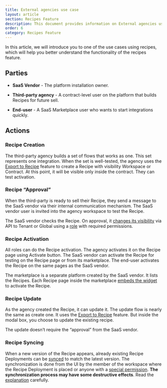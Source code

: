 ```yaml
---
title: External agencies use case
layout: article
section: Recipes Feature
description: This document provides information on External agencies use case.
order: 6
category: Recipes Feature
---
```


In this article, we will introduce you to one of the use cases using recipes, which will help you better understand the functionality of the recipes feature.

## Parties

*  **SaaS Vendor** - The platform installation owner.

*  **Third-party agency** - A contract-level user on the platform that builds Recipes for future sell.

*  **End-user** - A SaaS Marketplace user who wants to start integrations quickly.

## Actions

### Recipe Creation

The third-party agency builds a set of flows that works as one. This set represents one integration. When the set is well-tested, the agency uses the [Export to Recipe](creating-recipes#create-recipe---flows-export) feature to create a Recipe with visibility Workspace or Contract. At this point, it will be visible only inside the contract. They can test activation.

### Recipe “Approval”

When the third-party is ready to sell their Recipe, they send a message to the SaaS vendor via their internal communication mechanism. The SaaS vendor user is invited into the agency workspace to test the Recipe.

The SaaS vendor checks the Recipe. On approval, it [changes its visibility](creating-recipes#visibility) via API to Tenant or Global using a [role](/guides/managing-user-roles-in-a-tenant#roles-and-permissions) with required permissions.

### Recipe Activation

All roles can do the Recipe activation. The agency activates it on the Recipe page using Activate button. The SaaS vendor can activate the Recipe for testing on the Recipe page or from its marketplace. The end-user activates the Recipe on the same pages as the SaaS vendor.

The marketplace is a separate platform created by the SaaS vendor. It lists the Recipes. Each Recipe page inside the marketplace [embeds the widget](embedded-recipe) to activate the Recipe.

### Recipe Update

As the agency created the Recipe, it can update it. The update flow is nearly the same as create one. It uses the [Export to Recipe](creating-recipes#create-recipe---flows-export) feature. But inside the modal box, you choose to update the existing recipe.

The update doesn’t require the “approval” from the SaaS vendor.  

### Recipe Syncing

When a new version of the Recipe appears, already existing Recipe Deployments can be [synced](recipe-deployment#synchronization) to match the latest version. The synchronization is done from the UI by the member of the workspace where the Recipe Deployment is placed or anyone with a [special permission](recipes-access-rights#permissions). **The synchronization process may have some destructive effects**. Read the [explanation](recipe-deployment#synchronization) carefully.
